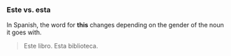 

### Este vs. esta

In Spanish, the word for **this** changes depending on the gender of the noun it goes with.

> Este libro.
> Esta biblioteca.
